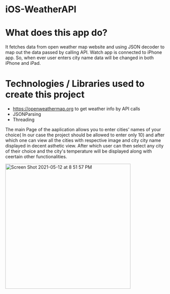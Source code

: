 
# iOS-WeatherAPI
# What does this app do? #

It fetches data from open weather map website and using JSON decoder to map out the data passed by calling API.
Watch app is connected to iPhone app. So, when ever user enters city name data will be changed in both iPhone and iPad.


# Technologies / Libraries used to create this project #
- https://openweathermap.org to get weather info by API calls
- JSONParsing
- Threading

The main Page of the aaplication allows you to enter cities' names of your choice( In our case the project should be allowed to enter only 10) and after which one can view all the cities with respective image and city city name displayed in decent asthetic view.
After which user can then select any city of their choice and the city's temperature will be displayed along with ceertain other functionalities.



<img width="392" alt="Screen Shot 2021-05-12 at 8 51 57 PM" src="https://user-images.githubusercontent.com/63312395/118063851-dc106f00-b367-11eb-8397-afe5fb49eacb.png">
